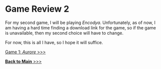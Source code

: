 # Game Review 2

For my second game, I will be playing *Encodya*. Unfortunately, as of now, I am having a hard time finding a download link for the game, so if the game is unavailable, then my second choice will have to change.

For now, this is all I have, so I hope it will suffice. 

[Game 1: *Aurore* >>>](https://github.com/arrowarchive/The-Arrowarchive/blob/master/docs/aurore.md)

[**Back to Main** >>>](docs/index.md)

